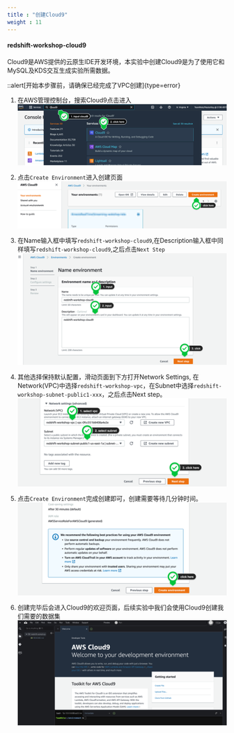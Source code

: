 ```yaml
---
title : "创建Cloud9"
weight : 11
---
```


#### redshift-workshop-cloud9

Cloud9是AWS提供的云原生IDE开发环境，本实验中创建Cloud9是为了使用它和MySQL及KDS交互生成实验所需数据。

::alert[开始本步骤前，请确保已经完成了VPC创建]{type=error}

1. 在AWS管理控制台，搜索Cloud9点击进入 ![cloud9-search](/static/imgs/redshift/cloud9-search.png)

2. 点击`Create Environment`进入创建页面 ![cloud9-create](/static/imgs/redshift/cloud9-create.png)

3. 在Name输入框中填写`redshift-workshop-cloud9`,在Description输入框中同样填写`redshift-workshop-cloud9`,之后点击`Next Step` ![cloud9-create-page-01](/static/imgs/redshift/cloud9-create-page-01.png)

4. 其他选择保持默认配置，滑动页面到下方打开Network Settings, 在Network(VPC)中选择`redshift-workshop-vpc`，在Subnet中选择`redshift-workshop-subnet-public1-xxx`，之后点击Next step。![cloud9-create-page-02](/static/imgs/redshift/cloud9-create-page-02.png)

5. 点击`Create Environment`完成创建即可，创建需要等待几分钟时间。![cloud9-create-finish](/static/imgs/redshift/cloud9-create-finish.png)

6. 创建完毕后会进入Cloud9的欢迎页面，后续实验中我们会使用Cloud9创建我们需要的数据集 ![cloud9-welcome](/static/imgs/redshift/cloud9-welcome.png)